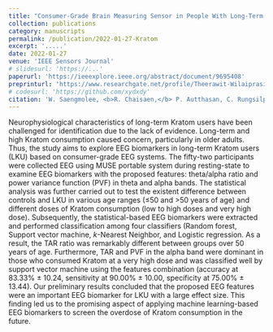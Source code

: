 ```yaml
---
title: "Consumer-Grade Brain Measuring Sensor in People With Long-Term Kratom Consumption"
collection: publications
category: manuscripts
permalink: /publication/2022-01-27-Kratom
excerpt: '.....'
date: 2022-01-27
venue: 'IEEE Sensors Journal'
# slidesurl: 'https://...'
paperurl: 'https://ieeexplore.ieee.org/abstract/document/9695408'
preprinturl: 'https://www.researchgate.net/profile/Theerawit-Wilaiprasitporn-2/publication/358180272_Consumer-Grade_Brain_Measuring_Sensor_in_People_with_Long-Term_Kratom_Consumption/links/6311c3b35eed5e4bd13d28a4/Consumer-Grade-Brain-Measuring-Sensor-in-People-With-Long-Term-Kratom-Consumption.pdf?_tp=eyJjb250ZXh0Ijp7ImZpcnN0UGFnZSI6InByb2ZpbGUiLCJwYWdlIjoicHVibGljYXRpb24ifX0'
# codesurl: 'https://github.com/xydxdy'
citation: 'W. Saengmolee, <b>R. Chaisaen,</b> P. Autthasan, C. Rungsilp, N. Sa-Ih, D. Cheaha, E. Kumarnsit, and T. Wilaiprasitporn, &quot;<b>Consumer-Grade Brain Measuring Sensor in People With Long-Term Kratom Consumption</b>&quot; in <i>IEEE Sensors Journal,</i> vol. 22, no. 6, pp. 6088-6097, 15 March15, 2022.'
---
```

Neurophysiological characteristics of long-term Kratom users have been challenged for identification due to the lack of evidence. Long-term and high Kratom consumption caused concern, particularly in older adults. Thus, the study aims to explore EEG biomarkers in long-term Kratom users (LKU) based on consumer-grade EEG systems. The fifty-two participants were collected EEG using MUSE portable system during resting-state to examine EEG biomarkers with the proposed features: theta/alpha ratio and power variance function (PVF) in theta and alpha bands. The statistical analysis was further carried out to test the existent difference between controls and LKU in various age ranges (≤50 and >50 years of age) and different doses of Kratom consumption (low to high doses and very high dose). Subsequently, the statistical-based EEG biomarkers were extracted and performed classification among four classifiers (Random forest, Support vector machine, *k*-Nearest Neighbor, and Logistic regression. As a result, the TAR ratio was remarkably different between groups over 50 years of age. Furthermore, TAR and PVF in the alpha band were dominant in those who consumed Kratom at a very high dose and was classified well by support vector machine using the features combination (accuracy at 83.33% ± 10.24, sensitivity at 90.00% ± 10.00, specificity at 75.00% ± 13.44). Our preliminary results concluded that the proposed EEG features were an important EEG biomarker for LKU with a large effect size. This finding led us to the promising aspect of applying machine learning-based EEG biomarkers to screen the overdose of Kratom consumption in the future.
